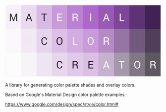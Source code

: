 ![mccl](material-color-creator-logo.png?raw=true "mccl")

A library for generating color palette shades and overlay colors.

Based on Google's Material Design color palette examples:

https://www.google.com/design/spec/style/color.html#